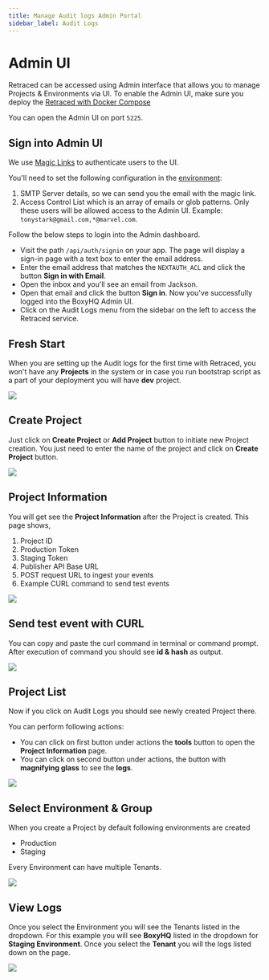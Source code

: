 ```yaml
---
title: Manage Audit logs Admin Portal
sidebar_label: Audit Logs
---
```


# Admin UI

Retraced can be accessed using Admin interface that allows you to manage Projects & Environments via UI. To enable the Admin UI, make sure you deploy the [Retraced with Docker Compose](../retraced/self-host/docker.md)

You can open the Admin UI on port `5225`.

## Sign into Admin UI

We use [Magic Links](https://next-auth.js.org/providers/email) to authenticate users to the UI.

You'll need to set the following configuration in the [environment](../jackson/deploy/env-variables.md#admin-ui-configuration):

1. SMTP Server details, so we can send you the email with the magic link.
2. Access Control List which is an array of emails or glob patterns. Only these users will be allowed access to the Admin UI. Example: `tonystark@gmail.com,*@marvel.com`.

Follow the below steps to login into the Admin dashboard.

- Visit the path `/api/auth/signin` on your app. The page will display a sign-in page with a text box to enter the email address.
- Enter the email address that matches the `NEXTAUTH_ACL` and click the button **Sign in with Email**.
- Open the inbox and you'll see an email from Jackson.
- Open that email and click the button **Sign in**. Now you've successfully logged into the BoxyHQ Admin UI.
- Click on the Audit Logs menu from the sidebar on the left to access the Retraced service.

## Fresh Start

When you are setting up the Audit logs for the first time with Retraced, you won't have any **Projects** in the system or in case you run bootstrap script as a part of your deployment you will have **dev** project.

<img class="mask-img" src="/images/product_images/admin-ui-retraced/fresh-start.png" />

## Create Project

Just click on **Create Project** or **Add Project** button to initiate new Project creation.
You just need to enter the name of the project and click on **Create Project** button.

<img class="mask-img" src="/images/product_images/admin-ui-retraced/create-project.png" />

## Project Information

You will get see the **Project Information** after the Project is created.
This page shows,

1. Project ID
2. Production Token
3. Staging Token
4. Publisher API Base URL
5. POST request URL to ingest your events
6. Example CURL command to send test events

<img class="mask-img" src="/images/product_images/admin-ui-retraced/project-info.png" />

## Send test event with CURL

You can copy and paste the curl command in terminal or command prompt.
After execution of command you should see **id & hash** as output.

<img class="mask-img" src="/images/product_images/admin-ui-retraced/curl-request.png" />

## Project List

Now if you click on Audit Logs you should see newly created Project there.

You can perform following actions:

- You can click on first button under actions the **tools** button to open the **Project Information** page.
- You can click on second button under actions, the button with **magnifying glass** to see the **logs**.

<img class="mask-img" src="/images/product_images/admin-ui-retraced/project-list-page.png" />

## Select Environment & Group

When you create a Project by default following environments are created

- Production
- Staging

Every Environment can have multiple Tenants.

<img class="mask-img" src="/images/product_images/admin-ui-retraced/select-environment.png" />

## View Logs

Once you select the Environment you will see the Tenants listed in the dropdown.
For this example you will see **BoxyHQ** listed in the dropdown for **Staging Environment**.
Once you select the **Tenant** you will the logs listed down on the page.

<img class="mask-img" src="/images/product_images/admin-ui-retraced/select-groups.png" />
